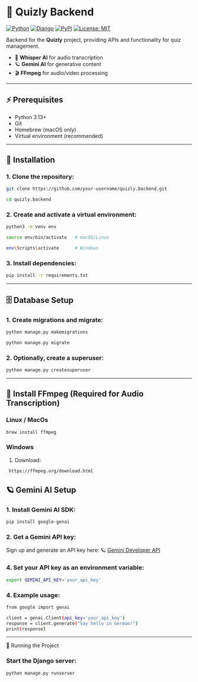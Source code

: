 # 🎯 Quizly Backend

[![Python](https://img.shields.io/badge/Python-3.13-blue?logo=python&logoColor=white)](https://www.python.org/)
[![Django](https://img.shields.io/badge/Django-5-green?logo=django&logoColor=white)](https://www.djangoproject.com/)
[![PyPI](https://img.shields.io/pypi/v/google-genai?label=Google%20GenAI)](https://pypi.org/project/google-genai/)
[![License: MIT](https://img.shields.io/badge/License-MIT-yellow.svg)](LICENSE)

Backend for the **Quizly** project, providing APIs and functionality for quiz management.

- 🤖 **Whisper AI** for audio transcription
- 🪐 **Gemini AI** for generative content
- 🎬 **FFmpeg** for audio/video processing

---

## ⚡ Prerequisites

- Python 3.13+
- Git
- Homebrew (macOS only)
- Virtual environment (recommended)

---

## 🚀 Installation

### 1. Clone the repository:

```bash
git clone https://github.com/your-username/quizly.backend.git
```
```bash
cd quizly.backend
```

### 2. Create and activate a virtual environment:

```bash
python3 -m venv env
```
```bash
source env/bin/activate   # macOS/Linux
```
```bash
env\Scripts\activate      # Windows
```
### 3. Install dependencies:
```bash
pip install -r requirements.txt

```
---

## 🗄 Database Setup

### 1. Create migrations and migrate:
```bash
python manage.py makemigrations
```
```bash
python manage.py migrate
```

### 2. Optionally, create a superuser:

```bash
python manage.py createsuperuser
```
---

## 🧩 Install FFmpeg (Required for Audio Transcription)
### Linux / MacOs
```bash
brew install ffmpeg 
```

### Windows
1.  Download:
```bash
 https://ffmpeg.org/download.html
```

## 🪐 Gemini AI Setup

### 1. Install Gemini AI SDK:
   
```bash
pip install google-genai
```
### 2. Get a Gemini API key:
   
Sign up and generate an API key here: 🪐 [Gemini Developer API](https://ai.google.dev/)  


### 4. Set your API key as an environment variable:
   
```bash
export GEMINI_API_KEY='your_api_key'
```

### 4. Example usage:
   
```bash
from google import genai

client = genai.Client(api_key='your_api_key')
response = client.generate("Say hello in German!")
print(response)
```

---
🏃 Running the Project

### Start the Django server:
```bash
python manage.py runserver
```



